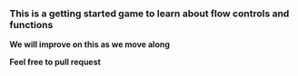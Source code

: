 ### This is a getting started game to learn about flow controls and functions

**We will improve on this as we move along**

**Feel free to pull request**